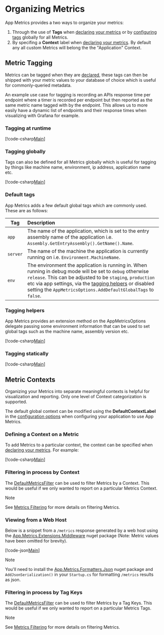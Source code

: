 # Organizing Metrics

App Metrics provides a two ways to organize your metrics:

1. Through the use of **Tags** when [declaring your metrics](../fundamentals/recording-metrics.md#declaring-metrics) or by [configuring tags](configuration.md) globally for all Metrics.
1. By specifing a **Context** label when [declaring your metrics](../fundamentals/recording-metrics.md#declaring-metrics). By default any all custom Metrics will belong the the "Application" Context.

## Metric Tagging

Metrics can be tagged when they are [declared](../fundamentals/recording-metrics.md#declaring-metrics), these tags can then be shipped with your metric values to your database of choice which is useful for commonly-queried metadata.

An example use case for tagging is recording an APIs response time per endpoint where a timer is recorded per endpoint but then reported as the same metric name tagged with by the endpoint. This allows us to more easily have a dynamic list of endpoints and their response times when visualizing with Grafana for example.

### Tagging at runtime

[!code-csharp[Main](../../src/samples/AppMetrics.Metric.Code.Snippets/AppMetricsTagging.cs)]

### Tagging globally

Tags can also be defined for all Metrics globally which is useful for tagging by things like machine name, environment, ip address, application name etc.

[!code-csharp[Main](../../src/samples/AppMetrics.Startup.CodeSnippets/StartupWithAppMetricsOptions.cs?highlight=9)]

### Default tags

App Metrics adds a few default global tags which are  commonly used. These are as follows:

|Tag|Description|
|------|:--------|
|`app`|The name of the application, which is set to the entry assembly name of the application i.e. `Assembly.GetEntryAssembly().GetName().Name`.
|`server`|The name of the machine the application is currently running on i.e. `Environment.MachineName`.
|`env`|The environment the application is running in. When running in debug mode will be set to `debug` otherwise `release`. This can be adjusted to be `staging`, `production` etc via app settings, via the [tagging helpers](./organizing-metrics.md#tagging-helpers) or disabled setting the `AppMetricsOptions.AddDefaultGlobalTags` to `false`.

### Tagging helpers

App Metrics provides an extension method on the AppMetricsOptions delegate passing some environment information that can be used to set global tags such as the machine name, assembly version etc.

[!code-csharp[Main](../../src/samples/AppMetrics.Startup.CodeSnippets/StartupWithAppMetricsOptionsEnvTags.cs?highlight=7,8,9,10,11,12,13)]

### Tagging statically

[!code-csharp[Main](../../src/samples/AppMetrics.Metric.Code.Snippets/AppMetricsRegistryMultipleContexts.cs?highlight=5,13,21)]

## Metric Contexts

Organizing your Metrics into separate meaningful contexts is helpful for visualization and reporting. Only one level of Context categorization is supported.

The default global context can be modified using the **DefaultContextLabel** in the [configuration options](configuration.md) when configuring your application to use App Metrics.

### Defining a Context on a Metric

To add Metrics to a particular context, the context can be specified when [declaring your metrics](../fundamentals/recording-metrics.md#declaring-metrics). For example:

[!code-csharp[Main](../../src/samples/AppMetrics.Metric.Code.Snippets/AppMetricsRegistryMultipleContexts.cs?highlight=6,10,18,27,31)]

### Filtering in process by Context

The [DefaultMetricsFilter](../../api/App.Metrics.Filtering.DefaultMetricsFilter.html) can be used to filter Metrics by a Context. This would be useful if we only wanted to report on a particular Metrics Context.

> [!NOTE]
> See [Metrics Filtering](../filtering/index.md) for more details on filtering Metrics.

### Viewing from a Web Host

Below is a snippet from a `/metrics` response generated by a web host using the [App.Metrics.Extensions.Middleware](../intro.md#configuring-a-web-host) nuget package (Note: Metric values have been omitted for brevity).

[!code-json[Main](../../src/samples/App.Metrics.Formatters.Json.Samples/MetricsEndpointResponseMultipleContexts.json?highlight=4,10,18,26)]

> [!NOTE]
> You'll need to install the [App.Metrics.Formatters.Json](https://www.nuget.org/packages/App.Metrics.Formatters.Json/) nuget package and `AddJsonSerialization()` in your `Startup.cs` for formatting `/metrics` results as json.

### Filtering in process by Tag Keys

The [DefaultMetricsFilter](../../api/App.Metrics.Filtering.DefaultMetricsFilter.html) can be used to filter Metrics by a Tag Keys. This would be useful if we only wanted to report on a particular Metrics Tags.

> [!NOTE]
> See [Metrics Filtering](../filtering/index.md) for more details on filtering Metrics.
